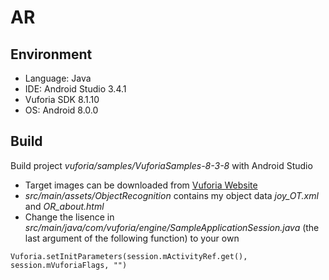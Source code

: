 # AR

## Environment

- Language: Java
- IDE: Android Studio 3.4.1
- Vuforia SDK 8.1.10
- OS: Android 8.0.0

## Build

Build project *vuforia/samples/VuforiaSamples-8-3-8* with Android Studio

- Target images can be downloaded from [Vuforia Website](https://library.vuforia.com/content/vuforia-library/en/articles/Solution/sample-apps-target-pdfs.html)
- *src/main/assets/ObjectRecognition* contains my object data *joy_OT.xml* and *OR_about.html*
- Change the lisence in *src/main/java/com/vuforia/engine/SampleApplicationSession.java* (the last argument of the following function) to your own

```
Vuforia.setInitParameters(session.mActivityRef.get(), session.mVuforiaFlags, "")
```

